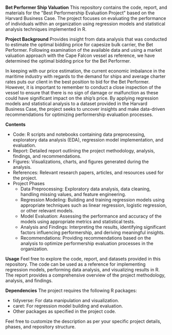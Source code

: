 **Bet Performer Ship Valuation**
This repository contains the code, report, and materials for the "Best Performership Evaluation Project" based on the Harvard Business Case. The project focuses on evaluating the performance of individuals within an organization using regression models and statistical analysis techniques implemented in R.

**Project Background**
Provides insight from data analysis that was conducted to estimate the optimal bidding price for capesize bulk carrier, the Bet Performer. Following examination of the available data and using a market valuation approach with the Cape Falcon vessel as reference, we have determined the optimal bidding price for the Bet Performer.

In keeping with our price estimation, the current economic imbalance in the maritime industry with regards to the demand for ships and average charter rates puts our client in the best position to bid for the Bet Performer. However, it is important to remember to conduct a close inspection of the vessel to ensure that there is no sign of damage or malfunction as these could have significant impact on the ship’s price. By applying regression models and statistical analysis to a dataset provided in the Harvard Business Case, the project seeks to uncover insights and make data-driven recommendations for optimizing performership evaluation processes.

**Contents**
- Code: R scripts and notebooks containing data preprocessing, exploratory data analysis (EDA), regression model implementation, and evaluation.
- Report: Detailed report outlining the project methodology, analysis, findings, and recommendations.
- Figures: Visualizations, charts, and figures generated during the analysis.
- References: Relevant research papers, articles, and resources used for the project.
- Project Phases
    * Data Preprocessing: Exploratory data analysis, data cleaning, handling missing values, and feature engineering.
    * Regression Modeling: Building and training regression models using appropriate techniques such as linear regression, logistic regression, or other relevant models.
    * Model Evaluation: Assessing the performance and accuracy of the models using appropriate metrics and statistical tests.
    * Analysis and Findings: Interpreting the results, identifying significant factors influencing performership, and deriving meaningful insights.
    * Recommendations: Providing recommendations based on the analysis to optimize performership evaluation processes in the organization.

**Usage**
Feel free to explore the code, report, and datasets provided in this repository. The code can be used as a reference for implementing regression models, performing data analysis, and visualizing results in R. The report provides a comprehensive overview of the project methodology, analysis, and findings.

**Dependencies**
The project requires the following R packages:
- tidyverse: For data manipulation and visualization.
- caret: For regression model building and evaluation.
- Other packages as specified in the project code.

Feel free to customize the description as per your specific project details, phases, and repository structure.
